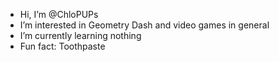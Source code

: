 -  Hi, I’m @ChloPUPs
-  I’m interested in Geometry Dash and video games in general
-  I’m currently learning nothing
-  Fun fact: Toothpaste

<!---
ChloPUPs/ChloPUPs is a ✨ special ✨ repository because its `README.md` (this file) appears on your GitHub profile.
You can click the Preview link to take a look at your changes.
--->
